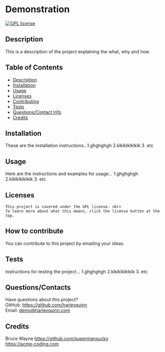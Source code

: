 # Demonstration

  [![GPL license](https://img.shields.io/badge/license-GPL-blue.svg)](http://perso.crans.org/besson/LICENSE.html)

  ## Description
  This is a description of the project explaining the what, why and how.

  ## Table of Contents
  * [Description](#description)
  * [Installation](#installation)
  * [Usage](#usage)
  * [Licenses](#licenses)
  * [Contributing](#how-to-contribute)
  * [Tests](#tests)
  * [Questions/Contact Info](#questionscontacts)
  * [Credits](#credits)

  ## Installation
  These are the installation instructions...1.ghghghgh 2.klklklklklklk 3. etc

  ## Usage
  Here are the instructions and examples for usage... 1.ghghghgh 2.klklklklklklk 3. etc

  ## Licenses
    This project is covered under the GPL license. <br> 
    To learn more about what this means, click the license button at the top.

  ## How to contribute
  You can contribute to this project by emailing your ideas.

  ## Tests
  Instructions for testing the project... 1.ghghghgh 2.klklklklklklk 3. etc

  ## Questions/Contacts
  Have questions about this project?  
  GitHub: https://github.com/harleyquinn  
  Email: demo@harleyquinn.com

  ## Credits
  Bruce Wayne https://github.com/supermansucks <br> 
  https://acme-coding.com

